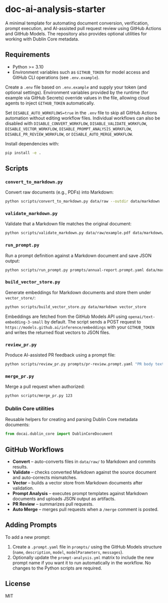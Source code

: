 # doc-ai-analysis-starter

A minimal template for automating document conversion, verification, prompt execution, and AI-assisted pull request review using GitHub Actions and GitHub Models. The repository also provides optional utilities for working with Dublin Core metadata.

## Requirements

- Python >= 3.10
- Environment variables such as `GITHUB_TOKEN` for model access and GitHub CLI operations (see `.env.example`).

Create a `.env` file based on `.env.example` and supply your token (and optional settings). Environment variables provided by the runtime (for example via GitHub Secrets) override values in the file, allowing cloud agents to inject `GITHUB_TOKEN` automatically.

Set `DISABLE_AUTO_WORKFLOWS=true` in the `.env` file to skip all GitHub Actions automation without editing workflow files. Individual workflows can also be disabled with `DISABLE_CONVERT_WORKFLOW`, `DISABLE_VALIDATE_WORKFLOW`, `DISABLE_VECTOR_WORKFLOW`, `DISABLE_PROMPT_ANALYSIS_WORKFLOW`, `DISABLE_PR_REVIEW_WORKFLOW`, or `DISABLE_AUTO_MERGE_WORKFLOW`.

Install dependencies with:

```bash
pip install -e .
```

## Scripts

### `convert_to_markdown.py`

Convert raw documents (e.g., PDFs) into Markdown:

```bash
python scripts/convert_to_markdown.py data/raw --outdir data/markdown
```

### `validate_markdown.py`

Validate that a Markdown file matches the original document:

```bash
python scripts/validate_markdown.py data/raw/example.pdf data/markdown/example.md
```

### `run_prompt.py`

Run a prompt definition against a Markdown document and save JSON output:

```bash
python scripts/run_prompt.py prompts/annual-report.prompt.yaml data/markdown/example.md --outdir outputs/annual-report
```

### `build_vector_store.py`

Generate embeddings for Markdown documents and store them under `vector_store/`:

```bash
python scripts/build_vector_store.py data/markdown vector_store
```

Embeddings are fetched from the GitHub Models API using `openai/text-embedding-3-small` by
default. The script sends a POST request to `https://models.github.ai/inference/embeddings`
with your `GITHUB_TOKEN` and writes the returned float vectors to JSON files.

### `review_pr.py`

Produce AI-assisted PR feedback using a prompt file:

```bash
python scripts/review_pr.py prompts/pr-review.prompt.yaml "PR body text"
```

### `merge_pr.py`

Merge a pull request when authorized:

```bash
python scripts/merge_pr.py 123
```

### Dublin Core utilities

Reusable helpers for creating and parsing Dublin Core metadata documents:

```python
from docai.dublin_core import DublinCoreDocument
```

## GitHub Workflows

- **Convert** – auto-converts files in `data/raw/` to Markdown and commits results.
- **Validate** – checks converted Markdown against the source document and auto-corrects mismatches.
- **Vector** – builds a vector store from Markdown documents after validation.
- **Prompt Analysis** – executes prompt templates against Markdown documents and uploads JSON output as artifacts.
- **PR Review** – summarizes pull requests.
- **Auto Merge** – merges pull requests when a `/merge` comment is posted.

## Adding Prompts

To add a new prompt:

1. Create a `.prompt.yaml` file in `prompts/` using the GitHub Models structure (`name`, `description`, `model`, `modelParameters`, `messages`).
2. Optionally update the `prompt-analysis.yml` matrix to include the new prompt name if you want it to run automatically in the workflow.
No changes to the Python scripts are required.

## License

MIT
